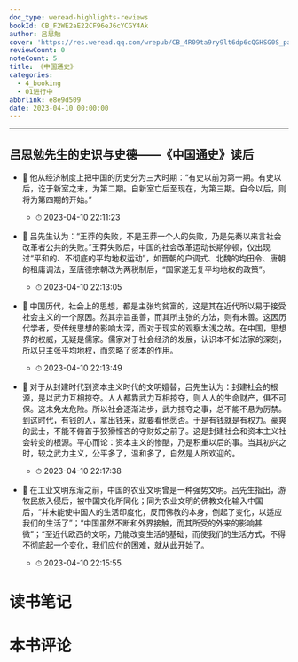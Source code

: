 ```yaml
---
doc_type: weread-highlights-reviews
bookId: CB_F2WE2aE22CF96eJ6cYCGY4Ak
author: 吕思勉
cover: 'https://res.weread.qq.com/wrepub/CB_4R09ta9ry9lt6dp6cQGHSG0S_parsecover'
reviewCount: 0
noteCount: 5
title: 《中国通史》
categories:
  - 4_booking
  - 01进行中
abbrlink: e8e9d509
date: 2023-04-10 00:00:00
---
```


---


## 吕思勉先生的史识与史德——《中国通史》读后


- 📌 他从经济制度上把中国的历史分为三大时期：“有史以前为第一期。有史以后，讫于新室之末，为第二期。自新室亡后至现在，为第三期。自今以后，则将为第四期的开始。” 
    - ⏱ 2023-04-10 22:11:23 

- 📌 吕先生认为：“王莽的失败，不是王莽一个人的失败，乃是先秦以来言社会改革者公共的失败。”王莽失败后，中国的社会改革运动长期停顿，仅出现过“平和的、不彻底的平均地权运动”，如晋朝的户调式、北魏的均田令、唐朝的租庸调法，至唐德宗朝改为两税制后，“国家遂无复平均地权的政策”。 
    - ⏱ 2023-04-10 22:13:05 

- 📌 中国历代，社会上的思想，都是主张均贫富的，这是其在近代所以易于接受社会主义的一个原因。然其宗旨虽善，而其所主张的方法，则有未善。这因历代学者，受传统思想的影响太深，而对于现实的观察太浅之故。在中国，思想界的权威，无疑是儒家。儒家对于社会经济的发展，认识本不如法家的深刻，所以只主张平均地权，而忽略了资本的作用。 
    - ⏱ 2023-04-10 22:13:49 

- 📌 对于从封建时代到资本主义时代的文明嬗替，吕先生认为：封建社会的根源，是以武力互相掠夺。人人都靠武力互相掠夺，则人人的生命财产，俱不可保。这未免太危险。所以社会逐渐进步，武力掠夺之事，总不能不悬为厉禁。到这时代，有钱的人，拿出钱来，就要看他愿否。于是有钱就是有权力。豪爽的武士，不能不俯首于狡猾悭吝的守财奴之前了。这是封建社会和资本主义社会转变的根源。平心而论：资本主义的惨酷，乃是积重以后的事。当其初兴之时，较之武力主义，公平多了，温和多了，自然是人所欢迎的。 
    - ⏱ 2023-04-10 22:17:38 

- 📌 在工业文明东渐之前，中国的农业文明曾是一种强势文明。吕先生指出，游牧民族入侵后，被中国文化所同化；同为农业文明的佛教文化输入中国后，“并未能使中国人的生活印度化，反而佛教的本身，倒起了变化，以适应我们的生活了”；“中国虽然不断和外界接触，而其所受的外来的影响甚微”；“至近代欧西的文明，乃能改变生活的基础，而使我们的生活方式，不得不彻底起一个变化，我们应付的困难，就从此开始了。 
    - ⏱ 2023-04-10 22:15:55 

# 读书笔记


# 本书评论
